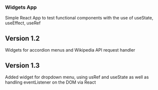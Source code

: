 ### Widgets App

Simple React App to test functional components with the use of useState, useEffect, useRef

## Version 1.2
Widgets for accordion menus and Wikipedia API request handler

## Version 1.3
Added widget for dropdown menu, using usRef and useState as well as handling eventListener on the DOM via React

